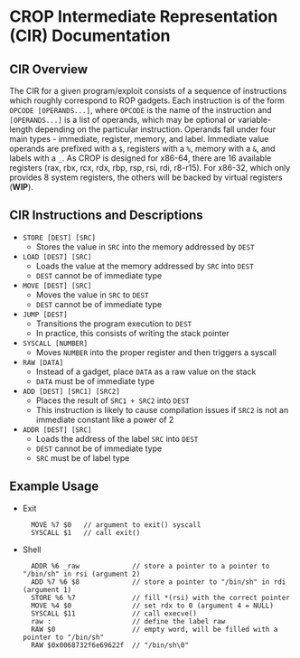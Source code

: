 # CROP Intermediate Representation (CIR) Documentation

## CIR Overview

The CIR for a given program/exploit consists of a sequence of instructions which roughly correspond to ROP gadgets. Each instruction is of the form `OPCODE [OPERANDS...]`, where `OPCODE` is the name of the instruction and `[OPERANDS...]` is a list of operands, which may be optional or variable-length depending on the particular instruction. Operands fall under four main types - immediate, register, memory, and label. Immediate value operands are prefixed with a `$`, registers with a `%`, memory with a `&`, and labels with a `_`. As CROP is designed for x86-64, there are 16 available registers (rax, rbx, rcx, rdx, rbp, rsp, rsi, rdi, r8-r15). For x86-32, which only provides 8 system registers, the others will be backed by virtual registers (<b>WIP</b>).

## CIR Instructions and Descriptions
- `STORE [DEST] [SRC]`
    - Stores the value in `SRC` into the memory addressed by `DEST`
- `LOAD [DEST] [SRC]`
    - Loads the value at the memory addressed by `SRC` into `DEST`
    - `DEST` cannot be of immediate type
- `MOVE [DEST] [SRC]`
    - Moves the value in `SRC` to `DEST`
    - `DEST` cannot be of immediate type
- `JUMP [DEST]`
    - Transitions the program execution to `DEST`
    - In practice, this consists of writing the stack pointer
- `SYSCALL [NUMBER]`
    - Moves `NUMBER` into the proper register and then triggers a syscall
- `RAW [DATA]`
    - Instead of a gadget, place `DATA` as a raw value on the stack
    - `DATA` must be of immediate type
- `ADD [DEST] [SRC1] [SRC2]`
    - Places the result of `SRC1 + SRC2` into `DEST`
    - This instruction is likely to cause compilation issues if `SRC2` is not an immediate constant like a power of 2
- `ADDR [DEST] [SRC]`
    - Loads the address of the label `SRC` into `DEST`
    - `DEST` cannot be of immediate type
    - `SRC` must be of label type

## Example Usage
- Exit

        MOVE %7 $0   // argument to exit() syscall
        SYSCALL $1   // call exit()

- Shell

        ADDR %6 _raw             // store a pointer to a pointer to "/bin/sh" in rsi (argument 2)
        ADD %7 %6 $8             // store a pointer to "/bin/sh" in rdi (argument 1)
        STORE %6 %7              // fill *(rsi) with the correct pointer
        MOVE %4 $0               // set rdx to 0 (argument 4 = NULL)
        SYSCALL $11              // call execve()
        raw :                    // define the label raw
        RAW $0                   // empty word, will be filled with a pointer to "/bin/sh"
        RAW $0x0068732f6e69622f  // "/bin/sh\0"

